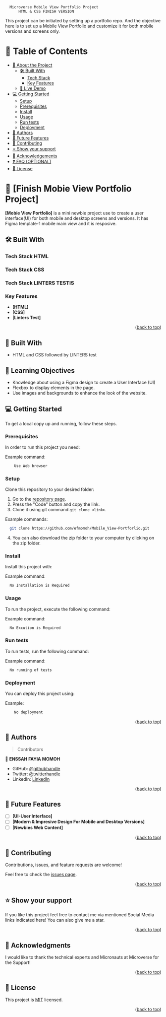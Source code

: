       Microverse Mobile View Portfolio Project
          HTML & CSS FINISH VERSION
This project can be initiated by setting up a portfolio repo. And the objective here is to set up a Mobile View Portfolio and customize it for both mobile versions and screens only.

<!-- TABLE OF CONTENTS -->

# 📗 Table of Contents

- [📖 About the Project](#about-project)
  - [🛠 Built With](#built-with)
    - [Tech Stack](#tech-stack)
    - [Key Features](#key-features)
  - [🚀 Live Demo](#live-demo)
- [💻 Getting Started](#getting-started)
  - [Setup](#setup)
  - [Prerequisites](#prerequisites)
  - [Install](#install)
  - [Usage](#usage)
  - [Run tests](#run-tests)
  - [Deployment](#triangular_flag_on_post-deployment)
- [👥 Authors](#authors)
- [🔭 Future Features](#future-features)
- [🤝 Contributing](#contributing)
- [⭐️ Show your support](#support)
- [🙏 Acknowledgements](#acknowledgements)
- [❓ FAQ (OPTIONAL)](#faq)
- [📝 License](#license)

<!-- PROJECT DESCRIPTION -->

# 📖 [Finish Mobie View Portfolio Project] <a name="about-project"></a>


**[Mobie View Portfolio]** is a mini newbie project use to create a user interface(UI) for both mobile and desktop screens and versions. It has Figma template-1 mobile main view and it is resposive.

## 🛠 Built With <a name="built-with"></a>


### Tech Stack <a name="tech-stack">HTML</a>

### Tech Stack <a name="tech-stack">CSS</a>

### Tech Stack <a name="tech-stack">LINTERS TESTIS</a>



<!-- Features -->

### Key Features <a name="key-features"></a>


- **[HTML]**
- **[CSS]**
- **[Linters Test]**

<p align="right">(<a href="#readme-top">back to top</a>)</p>

## :hammer: Built With

- HTML and CSS followed by LINTERS test

## :blue_book: Learning Objectives

- Knowledge about using a Figma design to create a User Interface (UI)
- Flexbox to display elements in the page.
- Use images and backgrounds to enhance the look of the website.

<!-- GETTING STARTED -->

## 💻 Getting Started <a name="getting-started"></a>


To get a local copy up and running, follow these steps.

### Prerequisites

In order to run this project you need:

Example command:

```sh
    Use Web browser
```

### Setup

Clone this repository to your desired folder:

1. Go to the [repository page](https://github.com/efmomoh/Mobile_View-Portforlio).
2. Press the "Code" button and copy the link.
3. Clone it using git command `git clone <link>`.

Example commands:

```sh
  git clone https://github.com/efmomoh/Mobile_View-Portforlio.git
```
4. You can also download the zip folder to your computer by clicking on the zip folder.

### Install

Install this project with:

Example command:

```sh
  No Installation is Required
```

### Usage

To run the project, execute the following command:

Example command:

```sh
  No Excution is Required
```

### Run tests

To run tests, run the following command:

Example command:

```sh
  No running of tests
```

### Deployment

You can deploy this project using:

Example:

```sh
    No deployment
```

<p align="right">(<a href="#readme-top">back to top</a>)</p>

<!-- AUTHORS -->

## 👥 Authors <a name="efmomoh"></a>

> Contributors

👤 **ENSSAH FAYIA MOMOH**


- GitHub: [@githubhandle](https://github.com/efmomoh)
- Twitter: [@twitterhandle](https://twitter.com/@efmomoh)
- LinkedIn: [LinkedIn](https://www.linkedin.com/in/efmomoh?lipi=urn%3Ali%3Apage%3Ad_flagship3_profile_view_base_contact_details%3BQI%2F5GWZxS063VqRg2rilyg%3D%3D)


<p align="right">(<a href="#readme-top">back to top</a>)</p>

<!-- FUTURE FEATURES -->

## 🔭 Future Features <a name="future-features"></a>


- [ ] **[UI-User Interface]**
- [ ] **[Modern & Impresive Design For Mobile and Desktop Versions]**
- [ ] **[Newbies Web Content]**

<p align="right">(<a href="#readme-top">back to top</a>)</p>

<!-- CONTRIBUTING -->

## 🤝 Contributing <a name="contributing"></a>

Contributions, issues, and feature requests are welcome!

Feel free to check the [issues page](../../issues/).

<p align="right">(<a href="#readme-top">back to top</a>)</p>

<!-- SUPPORT -->

## ⭐️ Show your support <a name="support"></a>


If you like this project feel free to contact me via mentioned Social Media links indicated here!
You can also give me a star.

<p align="right">(<a href="#readme-top">back to top</a>)</p>

<!-- ACKNOWLEDGEMENTS -->

## 🙏 Acknowledgments <a name="acknowledgements"></a>


I would like to thank the technical experts and Micronauts at Microverse for the Support!

<p align="right">(<a href="#readme-top">back to top</a>)</p>


<!-- LICENSE -->

## 📝 License <a name="license"></a>

This project is [MIT](./LICENSE.md) licensed.

<p align="right">(<a href="#readme-top">back to top</a>)</p>
 